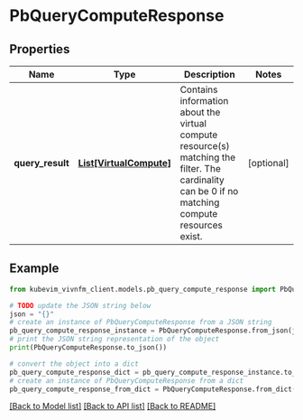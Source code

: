 # PbQueryComputeResponse


## Properties

Name | Type | Description | Notes
------------ | ------------- | ------------- | -------------
**query_result** | [**List[VirtualCompute]**](VirtualCompute.md) | Contains information about the virtual compute resource(s) matching the filter. The cardinality can be 0 if no matching compute resources exist. | [optional] 

## Example

```python
from kubevim_vivnfm_client.models.pb_query_compute_response import PbQueryComputeResponse

# TODO update the JSON string below
json = "{}"
# create an instance of PbQueryComputeResponse from a JSON string
pb_query_compute_response_instance = PbQueryComputeResponse.from_json(json)
# print the JSON string representation of the object
print(PbQueryComputeResponse.to_json())

# convert the object into a dict
pb_query_compute_response_dict = pb_query_compute_response_instance.to_dict()
# create an instance of PbQueryComputeResponse from a dict
pb_query_compute_response_from_dict = PbQueryComputeResponse.from_dict(pb_query_compute_response_dict)
```
[[Back to Model list]](../README.md#documentation-for-models) [[Back to API list]](../README.md#documentation-for-api-endpoints) [[Back to README]](../README.md)


